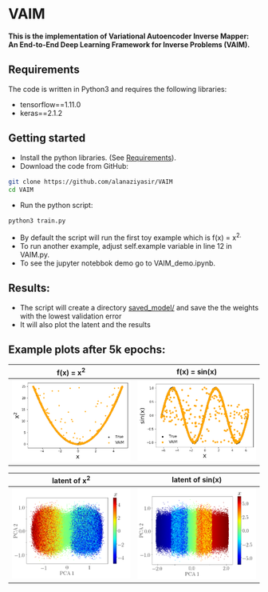 


  # VAIM

**This is the implementation of Variational Autoencoder Inverse Mapper: An End-to-End Deep Learning Framework for Inverse Problems (VAIM).**


## Requirements
The code is written in Python3 and requires the following libraries:
* tensorflow==1.11.0
* keras==2.1.2


## Getting started
* Install the python libraries. (See [Requirements](https://github.com/alanaziyasir/VAIM#requirements)).
* Download the code from GitHub:
```bash
git clone https://github.com/alanaziyasir/VAIM
cd VAIM
```

* Run the python script:
``` bash
python3 train.py
``` 
* By default the script will run the first toy example which is f</sub>(x) = x<sup>2.
* To run another example, adjust self.example variable in line 12 in VAIM.py.
* To see the jupyter notebbok demo go to VAIM_demo.ipynb.
  
  
 ## Results:
 * The script will create a directory [saved_model/](https://github.com/alanaziyasir/VAIM/tree/main/saved_model) and save the the weights with the lowest validation error
 * It will also plot the latent and the results
 
  ## Example plots after 5k epochs:
| f</sub>(x) = x<sup>2      | f</sub>(x) = sin(x)      |
|------------|-------------|
| <img src="gallery/x2.png" width="250"> | <img src="gallery/sin.png" width="250"> |

| latent of  x<sup>2   | latent of  sin(x)      |
|------------|-------------|
| <img src="gallery/latent_x2a.png" width="250"> | <img src="gallery/latent_sin2.png" width="250"> | 


